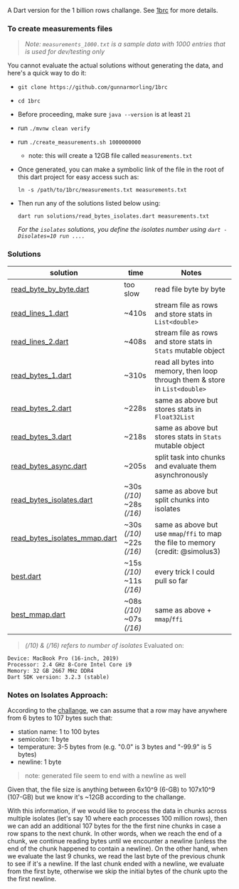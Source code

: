 A Dart version for the 1 billion rows challange. See [1brc][] for more details.


### To create measurements files 

> _Note: `measurements_1000.txt` is a sample data with 1000 entries that is used for dev/testing only_

You cannot evaluate the actual solutions without generating the data, and here's a quick way to do it:
- `git clone https://github.com/gunnarmorling/1brc`
- `cd 1brc`
- Before proceeding, make sure `java --version` is at least `21`
- run `./mvnw clean verify`
- run `./create_measurements.sh 1000000000`
    - note: this will create a 12GB file called `measurements.txt`
- Once generated, you can make a symbolic link of the file in the root of this dart project for easy access such as:
    ```
    ln -s /path/to/1brc/measurements.txt measurements.txt
    ```

- Then run any of the solutions listed below using: 
    ```
    dart run solutions/read_bytes_isolates.dart measurements.txt
    ```
    _For the `isolates` solutions, you define the isolates number using `dart -Disolates=10 run ....`_

### Solutions

| solution                                                               | time                            | Notes                                                                                      |
|------------------------------------------------------------------------|---------------------------------|--------------------------------------------------------------------------------------------|
[read_byte_by_byte.dart](solutions/read_byte_by_byte.dart)               | too slow                        | read file byte by byte                                                                     |
[read_lines_1.dart](solutions/read_lines_1.dart)                         | ~410s                           | stream file as rows and store stats in `List<double>`                                      |
[read_lines_2.dart](solutions/read_lines_2.dart)                         | ~408s                           | stream file as rows and store stats in `Stats` mutable object                              |
[read_bytes_1.dart](solutions/read_bytes_1.dart)                         | ~310s                           | read all bytes into memory, then loop through them & store in `List<double>`               |
[read_bytes_2.dart](solutions/read_bytes_2.dart)                         | ~228s                           | same as above but stores stats in `Float32List`                                            |
[read_bytes_3.dart](solutions/read_bytes_3.dart)                         | ~218s                           | same as above but stores stats in `Stats` mutable object                                   |
[read_bytes_async.dart](solutions/read_bytes_async.dart)                 | ~205s                           | split task into chunks and evaluate them asynchronously                                    |
[read_bytes_isolates.dart](solutions/read_bytes_isolates.dart)           | ~30s _(/10)_ <br> ~28s _(/16)_  | same as above but split chunks into isolates                                               |
[read_bytes_isolates_mmap.dart](solutions/read_bytes_isolates_mmap.dart) | ~30s _(/10)_ <br> ~22s _(/16)_  | same as above but use `mmap`/`ffi` to map the file to memory (credit: @simolus3)           |
[best.dart](solutions/best.dart)                                         | ~15s _(/10)_ <br> ~11s _(/16)_  | every trick I could pull so far                                                            |
[best_mmap.dart](solutions/best_mmap.dart)                               | ~08s _(/10)_ <br> ~07s _(/16)_  | same as above + `mmap`/`ffi`                                                               |
> _(/10) & (/16) refers to number of isolates_
Evaluated on:
```
Device: MacBook Pro (16-inch, 2019)
Processor: 2.4 GHz 8-Core Intel Core i9
Memory: 32 GB 2667 MHz DDR4
Dart SDK version: 3.2.3 (stable) 
```

### Notes on Isolates Approach:
According to the [challange][1brc], we can assume that a row may have anywhere from 6 bytes to 107 bytes such that:

- station name: 1 to 100 bytes
- semicolon: 1 byte
- temperature: 3-5 bytes from (e.g. "0.0" is 3 bytes and "-99.9" is 5 bytes)
- newline: 1 byte 

> note: generated file seem to end with a newline as well

Given that, the file size is anything between 6x10^9 (6-GB) to 107x10^9 (107-GB) but we know it's ~12GB according to the challange.

With this information, if we would like to process the data in chunks across multiple isolates (let's say 10 where each processes 100 million rows), then we can add an additional 107 bytes for the the first nine chunks in case a row spans to the next chunk. In other words, when we reach the end of a chunk, we continue reading bytes until we encounter a newline (unless the end of the chunk happened to contain a newline). On the other hand, when we evaluate the last 9 chunks, we read the last byte of the previous chunk to see if it's a newline. If the last chunk ended with a newline, we evaluate from the first byte, otherwise we skip the initial bytes of the chunk upto the the first newline.


<!-- Ref -->
[1brc]: https://github.com/gunnarmorling/1brc


